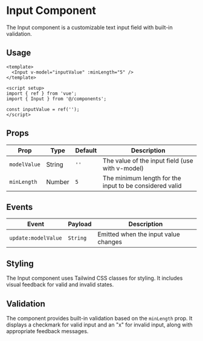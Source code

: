 # Input Component

The Input component is a customizable text input field with built-in validation.

## Usage

```vue
<template>
  <Input v-model="inputValue" :minLength="5" />
</template>

<script setup>
import { ref } from 'vue';
import { Input } from '@/components';

const inputValue = ref('');
</script>
```

## Props

| Prop         | Type   | Default | Description                                             |
| ------------ | ------ | ------- | ------------------------------------------------------- |
| `modelValue` | String | `''`    | The value of the input field (use with v-model)         |
| `minLength`  | Number | `5`     | The minimum length for the input to be considered valid |

## Events

| Event               | Payload  | Description                          |
| ------------------- | -------- | ------------------------------------ |
| `update:modelValue` | `String` | Emitted when the input value changes |

## Styling

The Input component uses Tailwind CSS classes for styling. It includes visual feedback for valid and invalid states.

## Validation

The component provides built-in validation based on the `minLength` prop. It displays a checkmark for valid input and an "x" for invalid input, along with appropriate feedback messages.
